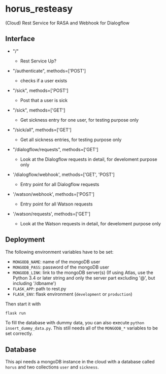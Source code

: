 # horus_resteasy
(Cloud) Rest Service for RASA and Webhook for Dialogflow

## Interface

- "/"
  - Rest Service Up?

- "/authenticate", methods=['POST']
  - checks if a user exists

- "/sick", methods=['POST']
  - Post that a user is sick

- "/sick", methods=['GET']
  - Get sickness entry for one user, for testing purpose only
- "/sick/all", methods=['GET']
  - Get all sickness entries, for testing purpose only
  
- "/dialogflow/requests", methods=['GET']
  - Look at the Dialogflow requests in detail, for develoment purpose only
  
- '/dialogflow/webhook', methods=['GET', 'POST']
  - Entry point for all Dialogflow requests

- '/watson/webhook', methods=['POST']
  - Entry point for all Watson requests

- '/watson/requests', methods=['GET']
  - Look at the Watson requests in detail, for develoment purpose only

## Deployment

The following environment variables have to be set:

- `MONGODB_NAME`: name of the mongoDB user
- `MONGODB_PASS`: password of the mongoDB user
- `MONGODB_LINK`: link to the mongoDB server(s)
  (If using Atlas, use the Python 3.4 or later string and only the server part excluding
    '@', but including '/dbname')
- `FLASK_APP`: path to rest.py
- `FLASK_ENV`: flask environment (`development` or `production`)

Then start it with

```sh
flask run
```

To fill the database with dummy data, you can also execute `python insert_dummy_data.py`.
This still needs all of the `MONGODB_*` variables to be set correctly.

## Database

This api needs a mongoDB instance in the cloud with a database called `horus` and two
collections `user` and `sickness`.
